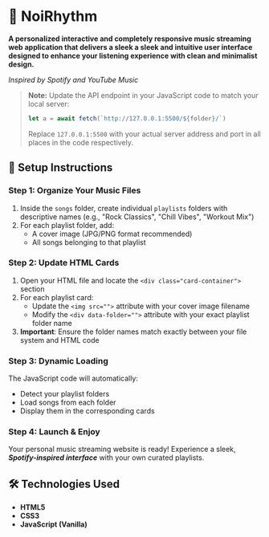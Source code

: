 # 🎵 NoiRhythm

**A personalized interactive and completely responsive music streaming web application that delivers a sleek a sleek and intuitive user interface designed to enhance your listening experience with clean and minimalist design.** 
          
  *Inspired by Spotify and YouTube Music*

> **Note:** Update the API endpoint in your JavaScript code to match your local server:
> ```javascript
> let a = await fetch(`http://127.0.0.1:5500/${folder}/`)
> ```
> Replace `127.0.0.1:5500` with your actual server address and port in all places in the code respectively.


## 🚀 Setup Instructions

### **Step 1: Organize Your Music Files**
1. Inside the `songs` folder, create individual `playlists` folders with descriptive names (e.g., "Rock Classics", "Chill Vibes", "Workout Mix")
2. For each playlist folder, add:
   - A cover image (JPG/PNG format recommended)
   - All songs belonging to that playlist

### **Step 2: Update HTML Cards**
1. Open your HTML file and locate the `<div class="card-container">` section
2. For each playlist card:
   - Update the `<img src="">` attribute with your cover image filename
   - Modify the `<div data-folder="">` attribute with your exact playlist folder name
3. **Important**: Ensure the folder names match exactly between your file system and HTML code

### **Step 3: Dynamic Loading**
The JavaScript code will automatically:
- Detect your playlist folders
- Load songs from each folder
- Display them in the corresponding cards

### **Step 4: Launch & Enjoy**
Your personal music streaming website is ready! Experience a sleek, ***Spotify-inspired interface*** with your own curated playlists.

## 🛠️ Technologies Used
- **HTML5**
- **CSS3**
- **JavaScript (Vanilla)**


